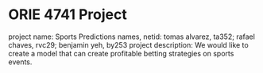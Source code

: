 # ORIE 4741 Project
project name: Sports Predictions
names, netid: tomas alvarez, ta352; rafael chaves, rvc29; benjamin yeh, by253
project description: We would like to create a model that can create profitable betting strategies on sports events.
